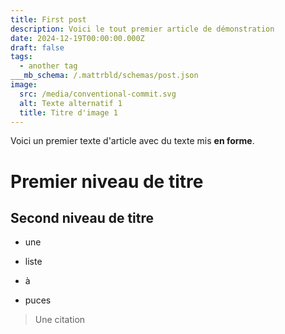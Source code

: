 ```yaml
---
title: First post
description: Voici le tout premier article de démonstration
date: 2024-12-19T00:00:00.000Z
draft: false
tags:
  - another tag
___mb_schema: /.mattrbld/schemas/post.json
image:
  src: /media/conventional-commit.svg
  alt: Texte alternatif 1
  title: Titre d'image 1
---
```

Voici un premier texte d'article avec du texte mis **en forme**.

# Premier niveau de titre

## Second niveau de titre

*   une
    
*   liste
    
*   à
    
*   puces
    

> Une citation
